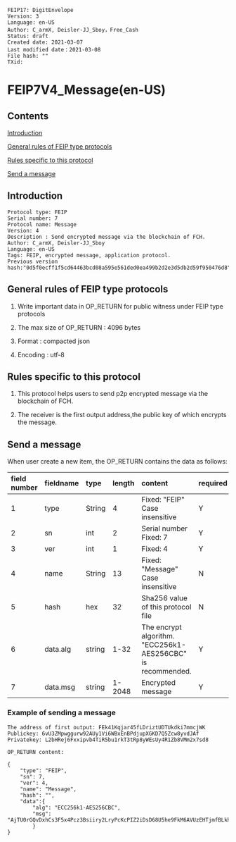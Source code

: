 ```
FEIP17: DigitEnvelope
Version: 3
Language: en-US
Author: C_armX, Deisler-JJ_Sboy，Free_Cash
Status: draft
Created date: 2021-03-07
Last modified date：2021-03-08
File hash: ""
TXid: 
```
# FEIP7V4_Message(en-US)

## Contents
[Introduction](#introduction)

[General rules of FEIP type protocols](#general-rules-of-feip-type-protocols)

[Rules specific to this protocol](#rules-specific-to-this-protocol)

[Send a message](#send-a-message)

## Introduction

```
Protocol type: FEIP
Serial number: 7
Protocol name: Message
Version: 4
Description : Send encrypted message via the blockchain of FCH.
Author: C_armX, Deisler-JJ_Sboy
Language: en-US
Tags: FEIP, encrypted message, application protocol.
Previous version hash:"0d5f0ecff1f5cd64463bcd08a595e561ded0ea499b2d2e3d5db2d59f950476d8"
```

## General rules of FEIP type protocols

1. Write important data in OP_RETURN for public witness under FEIP type protocols

2. The max size of OP_RETURN : 4096 bytes

3. Format : compacted json

4. Encoding : utf-8


## Rules specific to this protocol

1. This protocol helps users to send p2p encrypted message via the blockchain of FCH.

2. The receiver is the first output address,the public key of which encrypts the message.

## Send a message

When user create a new item, the OP_RETURN contains the data as follows:

|field number|fieldname|type|length|content|required|
|:----|:----|:----|:----|:----|:----|
|1|type|String|4|Fixed: "FEIP"<br>Case insensitive|Y|
|2|sn|int|2|Serial number<br>Fixed: 7|Y|
|3|ver|int|1|Fixed: 4|Y|
|4|name|String|13|Fixed: "Message"<br>Case insensitive|N|
|5|hash|hex|32|Sha256 value of this protocol file|N|
|6|data.alg|string|1-32|The encrypt algorithm.<br>"ECC256k1-AES256CBC" is recommended.|Y|
|7|data.msg|string|1-2048|Encrypted message|Y|

### Example of sending a message
```
The address of first output: FEk41Kqjar45fLDriztUDTUkdki7mmcjWK
Publickey: 6vU3ZMpwggurw92AUy1Vi6WBxEnBPdjupXGKD7Q5Zcw8yvdJAf
Privatekey: L2bHRej6Fxxipvb4TiR5bu1rkT3tRp8yWEsUy4R1Zb8VMm2x7sd8

OP_RETURN content:

{
    "type": "FEIP",
    "sn": 7,
    "ver": 4,
    "name": "Message",
    "hash": "",
    "data":{
        "alg": "ECC256k1-AES256CBC",
        "msg": "AjTU0rGQvDxhCs3F5x4Pcz3Bsiiry2LryPcKcPIZ2iDsD68U5he9FkM6AVUzEHTjmfBLkhfFu7rv4fveoyMi5YH+wQoiWDxgs/MYjGZBL/Fuq6XZ6IOCXfWyfwphE4uxhEg5TD9ZBRsrJbNxwbdfee5ev5Gvc8kwYROycs0sAG3rNdoJbEZZ7bs2DqvHbAWdG7w4gYLhP9o+C/xVTZHz7Ks9VHb6i04/1at40etlWXxPWSvkdDWxTtyWSSsY2jrbYjfe+ytXQRTRY4gYQdwg+9s="
        }
}
